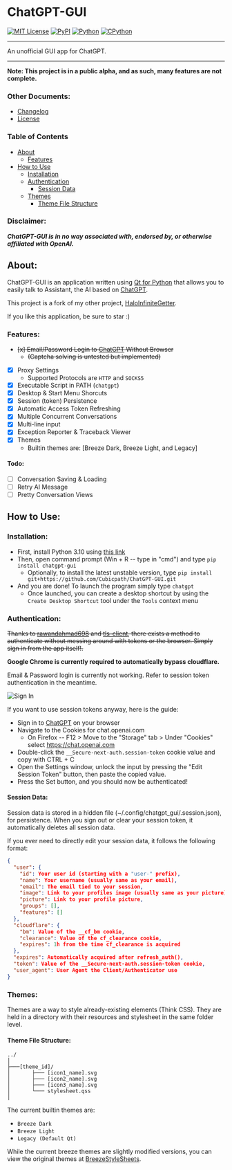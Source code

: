 ChatGPT-GUI
===============

[![MIT License](https://img.shields.io/github/license/Cubicpath/ChatGPT-GUI?style=flat-square)][license]
[![PyPI](https://img.shields.io/pypi/v/chatgpt-gui?label=PyPI&logo=pypi&style=flat-square)][homepage]
[![Python](https://img.shields.io/pypi/pyversions/chatgpt-gui?label=Python&logo=python&style=flat-square)][python]
[![CPython](https://img.shields.io/pypi/implementation/chatgpt-gui?label=Impl&logo=python&style=flat-square)][python]

------------------------------

An unofficial GUI app for ChatGPT.

------------------------------

**Note: This project is in a public alpha, and as such, many features are not complete.**

### Other Documents:
- [Changelog][changelog_github]
- [License][license_github]

### Table of Contents
- [About](#about)
     - [Features](#features)
- [How to Use](#how-to-use)
     - [Installation](#installation)
     - [Authentication](#authentication)
          - [Session Data](#session-data)
     - [Themes](#themes)
          - [Theme File Structure](#theme-file-structure)


### Disclaimer:
_**ChatGPT-GUI is in no way associated with, endorsed by, or otherwise affiliated with OpenAI.**_

About:
---------------
ChatGPT-GUI is an application written using [Qt for Python][PySide] that allows you to
easily talk to Assistant, the AI based on [ChatGPT].

This project is a fork of my other project, [HaloInfiniteGetter](https://github.com/Cubicpath/HaloInfiniteGetter).

If you like this application, be sure to star :)

### Features:
- ~~[x] Email/Password Login to [ChatGPT] Without Browser~~
  - ~~(Captcha solving is untested but implemented)~~
- [x] Proxy Settings
  - Supported Protocols are `HTTP` and `SOCKS5`
- [x] Executable Script in PATH (`chatgpt`)
- [x] Desktop & Start Menu Shorcuts
- [x] Session (token) Persistence
- [x] Automatic Access Token Refreshing
- [x] Multiple Concurrent Conversations
- [x] Multi-line input
- [x] Exception Reporter & Traceback Viewer
- [x] Themes
  - Builtin themes are: [Breeze Dark, Breeze Light, and Legacy]

#### Todo:
- [ ] Conversation Saving & Loading
- [ ] Retry AI Message
- [ ] Pretty Conversation Views

How to Use:
---------------

### Installation:
- First, install Python 3.10 using [this link][python310]
- Then, open command prompt (Win + R -- type in "cmd") and type `pip install chatgpt-gui`
  - Optionally, to install the latest unstable version, type `pip install git+https://github.com/Cubicpath/ChatGPT-GUI.git`
- And you are done! To launch the program simply type `chatgpt`
  - Once launched, you can create a desktop shortcut by using the `Create Desktop Shortcut` tool
under the `Tools` context menu

### Authentication:
~~Thanks to [rawandahmad698] and [tls-client][python-tls-client], there exists a method to authenticate without
messing around with tokens or the browser. Simply sign in from the app itself!.~~

**Google Chrome is currently required to automatically bypass cloudflare.**

Email & Password login is currently not working.
Refer to session token authentication in the meantime.

![Sign In](https://i.imgur.com/DabSYBhl.png)

If you want to use session tokens anyway, here is the guide:
- Sign in to [ChatGPT] on your browser
- Navigate to the Cookies for chat.openai.com
  - On Firefox -- F12 > Move to the "Storage" tab > Under "Cookies" select https://chat.openai.com
- Double-click the `__Secure-next-auth.session-token` cookie value and copy with CTRL + C
- Open the Settings window, unlock the input by pressing the "Edit Session Token" button, then paste the copied value.
- Press the Set button, and you should now be authenticated!

#### Session Data:
Session data is stored in a hidden file (~/.config/chatgpt_gui/.session.json), for persistence.
When you sign out or clear your session token, it automatically deletes all session data.

If you ever need to directly edit your session data, it follows the following format:
```json
{
  "user": {
    "id": Your user id (starting with a "user-" prefix),
    "name": Your username (usually same as your email),
    "email": The email tied to your session,
    "image": Link to your profiles image (usually same as your picture),
    "picture": Link to your profile picture,
    "groups": [],
    "features": []
  },
  "cloudflare": {
    "bm": Value of the __cf_bm cookie,
    "clearance": Value of the cf_clearance cookie,
    "expires": 1h from the time cf_clearance is acquired
  },
  "expires": Automatically acquired after refresh_auth(),
  "token": Value of the __Secure-next-auth.session-token cookie,
  "user_agent": User Agent the Client/Authenticator use
}
```

### Themes:
Themes are a way to style already-existing elements (Think CSS). They are held in a directory with their resources
and stylesheet in the same folder level.

#### Theme File Structure:
    ../
    │
    ├───[theme_id]/
    │       ├─── [icon1_name].svg
    │       ├─── [icon2_name].svg
    │       ├─── [icon3_name].svg
    │       └─── stylesheet.qss
    │

The current builtin themes are:
- `Breeze Dark`
- `Breeze Light`
- `Legacy (Default Qt)`

While the current breeze themes are slightly modified versions, you can view the original themes at [BreezeStyleSheets].

[BreezeStyleSheets]: https://github.com/Alexhuszagh/BreezeStyleSheets "BreezeStyleSheets"
[changelog_github]: https://github.com/Cubicpath/ChatGPT-GUI/blob/master/CHANGELOG.md "Changelog"
[ChatGPT]: https://https://chat.openai.com "ChatGPT"
[homepage]: https://pypi.org/project/chatgpt-gui/ "ChatGPT-GUI PyPI"
[license]: https://choosealicense.com/licenses/mit "MIT License"
[license_github]: https://github.com/Cubicpath/ChatGPT-GUI/blob/master/LICENSE "MIT License"
[PySide]: https://pypi.org/project/PySide6/ "PySide6"
[python]: https://www.python.org "Python"
[python310]: https://www.python.org/downloads/release/python-3100/ "Python 3.10"
[rawandahmad698]: https://github.com/rawandahmad698 "rawandahmad698"
[python-tls-client]: https://github.com/FlorianREGAZ/Python-Tls-Client "tls-client"
